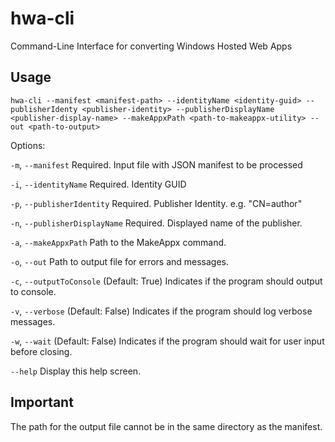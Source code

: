 # hwa-cli
Command-Line Interface for converting Windows Hosted Web Apps

## Usage
`hwa-cli --manifest <manifest-path> --identityName <identity-guid> --publisherIdenty <publisher-identity> --publisherDisplayName <publisher-display-name> --makeAppxPath <path-to-makeappx-utility> --out <path-to-output>`

Options: 

  `-m`, `--manifest`                Required. Input file with JSON manifest to be processed

  `-i`, `--identityName`            Required. Identity GUID

  `-p`, `--publisherIdentity`       Required. Publisher Identity. e.g. "CN=author"

  `-n`, `--publisherDisplayName`    Required. Displayed name of the publisher.

  `-a`, `--makeAppxPath`            Path to the MakeAppx command.

  `-o`, `--out`                     Path to output file for errors and messages.

  `-c`, `--outputToConsole`         (Default: True) Indicates if the program should output to console.

  `-v`, `--verbose`                 (Default: False) Indicates if the program should log verbose messages.

  `-w`, `--wait`                    (Default: False) Indicates if the program should wait for user input before closing.

  `--help`                          Display this help screen.
  
  
## Important
The path for the output file cannot be in the same directory as the manifest. 
